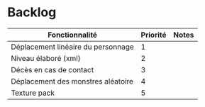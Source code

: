 # Backlog  

| Fonctionnalité                       | Priorité | Notes |
|---------------------------           |----------|-------|
| Déplacement linéaire du personnage   |     1    |       |
| Niveau élaboré (xml)                 |     2    |       |
| Décès en cas de contact              |     3    |       |
| Déplacement des monstres aléatoire   |     4    |       |
| Texture pack                         |     5    |       |